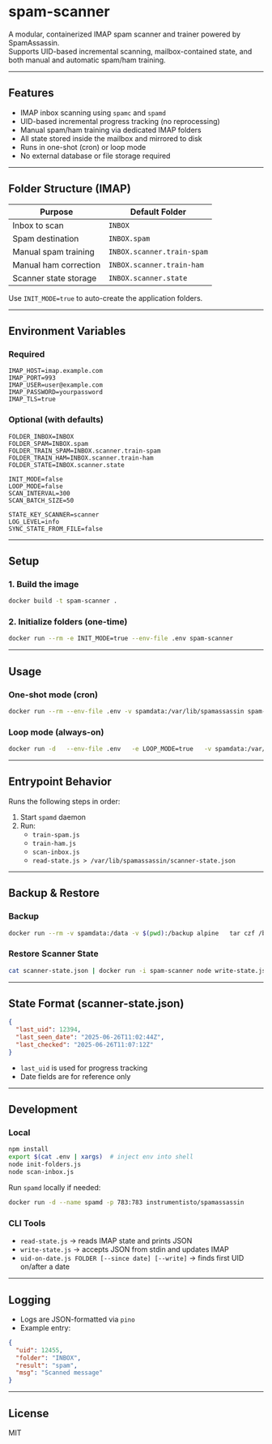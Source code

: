 # spam-scanner

A modular, containerized IMAP spam scanner and trainer powered by SpamAssassin.  
Supports UID-based incremental scanning, mailbox-contained state, and both manual and automatic spam/ham training.

---

## Features

- IMAP inbox scanning using `spamc` and `spamd`
- UID-based incremental progress tracking (no reprocessing)
- Manual spam/ham training via dedicated IMAP folders
- All state stored inside the mailbox and mirrored to disk
- Runs in one-shot (cron) or loop mode
- No external database or file storage required

---

## Folder Structure (IMAP)

| Purpose               | Default Folder         |
|------------------------|------------------------|
| Inbox to scan          | `INBOX`                |
| Spam destination       | `INBOX.spam`           |
| Manual spam training   | `INBOX.scanner.train-spam` |
| Manual ham correction  | `INBOX.scanner.train-ham` |
| Scanner state storage  | `INBOX.scanner.state`  |

Use `INIT_MODE=true` to auto-create the application folders.

---

## Environment Variables

### Required

```env
IMAP_HOST=imap.example.com
IMAP_PORT=993
IMAP_USER=user@example.com
IMAP_PASSWORD=yourpassword
IMAP_TLS=true
```

### Optional (with defaults)

```env
FOLDER_INBOX=INBOX
FOLDER_SPAM=INBOX.spam
FOLDER_TRAIN_SPAM=INBOX.scanner.train-spam
FOLDER_TRAIN_HAM=INBOX.scanner.train-ham
FOLDER_STATE=INBOX.scanner.state

INIT_MODE=false
LOOP_MODE=false
SCAN_INTERVAL=300
SCAN_BATCH_SIZE=50

STATE_KEY_SCANNER=scanner
LOG_LEVEL=info
SYNC_STATE_FROM_FILE=false
```

---

## Setup

### 1. Build the image

```bash
docker build -t spam-scanner .
```

### 2. Initialize folders (one-time)

```bash
docker run --rm -e INIT_MODE=true --env-file .env spam-scanner
```

---

## Usage

### One-shot mode (cron)

```bash
docker run --rm --env-file .env -v spamdata:/var/lib/spamassassin spam-scanner
```

### Loop mode (always-on)

```bash
docker run -d   --env-file .env   -e LOOP_MODE=true   -v spamdata:/var/lib/spamassassin   spam-scanner
```

---

## Entrypoint Behavior

Runs the following steps in order:

1. Start `spamd` daemon
2. Run:
   - `train-spam.js`
   - `train-ham.js`
   - `scan-inbox.js`
   - `read-state.js > /var/lib/spamassassin/scanner-state.json`

---

## Backup & Restore

### Backup

```bash
docker run --rm -v spamdata:/data -v $(pwd):/backup alpine   tar czf /backup/spamdata.tar.gz -C /data .
```

### Restore Scanner State

```bash
cat scanner-state.json | docker run -i spam-scanner node write-state.js
```

---

## State Format (scanner-state.json)

```json
{
  "last_uid": 12394,
  "last_seen_date": "2025-06-26T11:02:44Z",
  "last_checked": "2025-06-26T11:07:12Z"
}
```

- `last_uid` is used for progress tracking
- Date fields are for reference only

---

## Development

### Local

```bash
npm install
export $(cat .env | xargs)  # inject env into shell
node init-folders.js
node scan-inbox.js
```

Run `spamd` locally if needed:

```bash
docker run -d --name spamd -p 783:783 instrumentisto/spamassassin
```

### CLI Tools

- `read-state.js` → reads IMAP state and prints JSON
- `write-state.js` → accepts JSON from stdin and updates IMAP
- `uid-on-date.js FOLDER [--since date] [--write]` → finds first UID on/after a date

---

## Logging

- Logs are JSON-formatted via `pino`
- Example entry:

```json
{
  "uid": 12455,
  "folder": "INBOX",
  "result": "spam",
  "msg": "Scanned message"
}
```

---

## License

MIT
